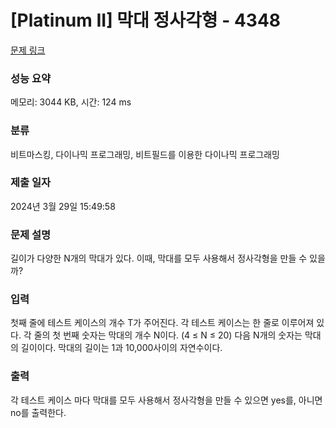 # [Platinum II] 막대 정사각형 - 4348 

[문제 링크](https://www.acmicpc.net/problem/4348) 

### 성능 요약

메모리: 3044 KB, 시간: 124 ms

### 분류

비트마스킹, 다이나믹 프로그래밍, 비트필드를 이용한 다이나믹 프로그래밍

### 제출 일자

2024년 3월 29일 15:49:58

### 문제 설명

<p>길이가 다양한 N개의 막대가 있다. 이때, 막대를 모두 사용해서 정사각형을 만들 수 있을까?</p>

### 입력 

 <p>첫째 줄에 테스트 케이스의 개수 T가 주어진다. 각 테스트 케이스는 한 줄로 이루어져 있다. 각 줄의 첫 번째 숫자는 막대의 개수 N이다. (4 ≤ N ≤ 20) 다음 N개의 숫자는 막대의 길이이다. 막대의 길이는 1과 10,000사이의 자연수이다.</p>

### 출력 

 <p>각 테스트 케이스 마다 막대를 모두 사용해서 정사각형을 만들 수 있으면 yes를, 아니면 no를 출력한다.</p>


